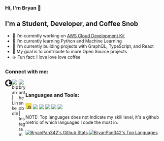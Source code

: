 ### Hi, I'm Bryan 👋

## I'm a Student, Developer, and Coffee Snob
- 🔭  I’m currently working on [AWS Cloud Development Kit](https://github.com/aws/aws-cdk)
- 🌱  I’m currently learning Python and Machine Learning
- 🔨  I'm currently building projects with GraphQL, TypeScript, and React
- 🤝  My goal is to contribute to more Open Source projects
- ☕️  Fun fact: I love love love coffee

### Connect with me:

[<img align="left" alt="bryanpan.co" width="22px" src="https://raw.githubusercontent.com/iconic/open-iconic/master/svg/globe.svg" />][website]
[<img align="left" alt="blpan | LinkedIn" width="22px" src="https://cdn.jsdelivr.net/npm/simple-icons@v3/icons/linkedin.svg" />][linkedin]
[<img align="left" alt="bryanthesnob | Instagram" width="22px" src="https://cdn.jsdelivr.net/npm/simple-icons@v3/icons/instagram.svg" />][instagram]

<br />

### Languages and Tools:

<code><img height="20" src="https://raw.githubusercontent.com/github/explore/80688e429a7d4ef2fca1e82350fe8e3517d3494d/topics/javascript/javascript.png"></code>
<code><img height="20" src="https://www.vectorlogo.zone/logos/typescriptlang/typescriptlang-icon.svg"></code>
<code><img height="20" src="https://www.vectorlogo.zone/logos/reactjs/reactjs-icon.svg"></code>
<code><img height="20" src="https://www.vectorlogo.zone/logos/graphql/graphql-icon.svg"></code>
<code><img height="20" src="https://www.vectorlogo.zone/logos/nodejs/nodejs-icon.svg"></code> 
<code><img height="20" src="https://www.vectorlogo.zone/logos/amazon_aws/amazon_aws-icon.svg"></code>


NOTE: Top languages does not indicate my skill level, it's a github metric of which languages I code the most in.

<a target=_blank href="https://github.com/bryanpan342">
  <img align="center" alt="BryanPan342's Github Stats" src="https://github-readme-stats-beige-pi.vercel.app/api?username=bryanpan342&show_icons=true&hide_border=true&count_private=true"/>
</a>
<a target=_blank href="https://github.com/bryanpan342">
  <img align="center" alt="BryanPan342's Top Languages" src="https://github-readme-stats-beige-pi.vercel.app/api/top-langs/?username=bryanpan342&layout=compact"/>
</a>

[website]: https://bryanpan.co/
[instagram]: https://instagram.com/bryanthesnob
[linkedin]: https://linkedin.com/in/blpan
